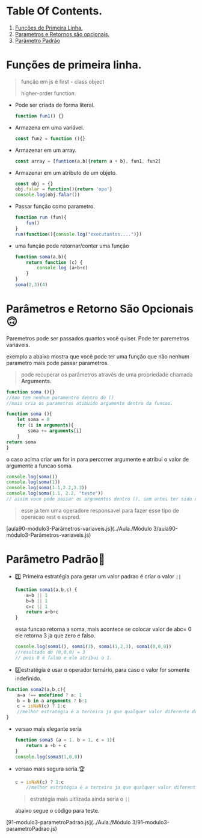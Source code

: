 # Table Of Contents.

1. [Funções de Primeira Linha.](#funções-de-primeira-linha.)
2. [Parametros e Retornos são opcionais.](#parâmetros-e-retorno-são-opcionais)
3. [Parâmetro Padrão](#parâmetro-padrão)



# Funções de primeira linha.



> função em js é first - class object
>
> higher-order function.

* Pode ser criada de forma literal.

  ```javascript
  function fun1() {}
  ```

* Armazena em uma variável.

  ```javascript
  const fun2 = function (){}
  ```

* Armazenar em um array.

  ```javascript
  const array = [funtion(a,b){return a + b}, fun1, fun2]
  ```

* Armazenar em um atributo de um objeto.

  ```javascript
  const obj = {}
  obj.falar = function(){return 'opa'}
  console.log(obj.falar())
  ```

* Passar função como parametro.

  ``` javascript
  function run (fun){
      fun()
  }
  run(function(){console.log("executantos....")})
  ```

* uma função pode retornar/conter uma função

  ```javascript
  function soma(a,b){
      return function (c) {
          console.log (a+b+c)
      }
  }
  soma(2,3)(4)
  ```

  



#  Parâmetros e Retorno São Opcionais🙃

Paremetros pode ser passados quantos você quiser.
Pode ter paremetros variáveis.

exemplo a abaixo mostra que você pode ter uma função que não nenhum parametro mais pode passar parametros.

> pode recuperar os parâmetros através de uma propriedade chamada **Arguments.** 

```javascript
function soma (){}
//nao tem nenhum paramentro dentro do ()
//mais cria os parametros atibuido argumente dentro da funcao.
```

```javascript
function soma (){
    let soma = 0
    for (i in arguments){
        soma += arguments[i]
    }
return soma
}
```

o caso acima criar um for in para percorrer argumente e atribui o valor de argumente a funcao soma.

```javascript
console.log(soma())
console.log(soma(1))
console.log(soma(1.1,2.2,3.3))
console.log(soma(1.1, 2.2, "teste"))
// assim voce pode passar os argumentos dentro (), sem antes ter sido declarados na criacao.

```

> esse ja tem uma operadore responsavel para fazer esse tipo de operacao
> rest e espred.

 [aula90-módulo3-Parâmetros-variaveis.js](../Aula./Módulo 3/aula90-módulo3-Parâmetros-variaveis.js) 

# Parâmetro Padrão🦧

* 1️⃣ Primeira estratégia para gerar um valor padrao é criar o valor `||`

  ```javascript
  function soma1(a,b,c) {
      a=b || 1
      b=b || 1
      c=c || 1
      return a+b+c
  }
  ```

  essa funcao retorna a soma, mais acontece se colocar valor de abc= 0 ele retorna 3 ja que zero é falso.

  ```javascript
  console.log(soma1(), soma1(3), soma1(1,2,3), soma1(0,0,0))
  //resultado de (0,0,0) = 3
  // pois 0 é falso e ele atribui o 1.
  ```

*  2️⃣estratégia é usar o operador ternário, para caso o valor for somente indefinido.

  ```javascript
  function soma2(a,b,c){
      a=a !== undefined ? a: 1
      b = b in a arguments ? b:1
      c = isNaN(c) ? 1:c
      //melhor estratégia é a terceira ja que qualquer valor diferente de numero vai ser valor padrao.
  }
  ```

* versao mais elegante seria 

  ```javascript
  function soma3 (a = 1, b = 1, c = 1){
      return a +b + c
  }
  console.log(soma3(1,0,0))
  ```

* versao mais segura seria.🏆️

  ```javascript
  c = isNaN(c) ? 1:c
      //melhor estratégia é a terceira ja que qualquer valor diferente de numero vai ser valor padrao.
  ```

  > estratégia mais uitlizada ainda seria o `||`

  abaixo segue o código para teste.

  

 [91-modulo3-parametroPadrao.js](../Aula./Módulo 3/91-modulo3-parametroPadrao.js) 
